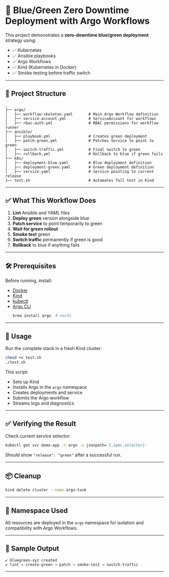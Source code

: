 # 🔄 Blue/Green Zero Downtime Deployment with Argo Workflows

This project demonstrates a **zero-downtime blue/green deployment** strategy using:

- ✅ Kubernetes
- ✅ Ansible playbooks
- ✅ Argo Workflows
- ✅ Kind (Kubernetes in Docker)
- ✅ Smoke testing before traffic switch

---

## 📁 Project Structure

```
.
├── argo/
│   ├── workflow-skeleton.yaml       # Main Argo Workflow definition
│   ├── service-account.yml          # ServiceAccount for workflows
│   ├── rbac-auth.yml                # RBAC permissions for workflow runner
├── ansible/
│   ├── playbook.yml                 # Creates green deployment
│   ├── patch-green.yml              # Patches Service to point to green
│   ├── switch-traffic.yml           # Final switch to green
│   ├── rollback.yml                 # Rollback to blue if green fails
├── k8s/
│   ├── deployment-blue.yaml         # Blue deployment definition
│   ├── deployment-green.yaml        # Green deployment definition
│   ├── service.yaml                 # Service pointing to current release
├── test.sh                          # Automates full test in Kind
```

---

## ✅ What This Workflow Does

1. **Lint** Ansible and YAML files
2. **Deploy green** version alongside blue
3. **Patch service** to point temporarily to green
4. **Wait for green rollout**
5. **Smoke test** green
6. **Switch traffic** permanently if green is good
7. **Rollback** to blue if anything fails

---

## 🛠️ Prerequisites

Before running, install:

- [Docker](https://docs.docker.com)
- [Kind](https://kind.sigs.k8s.io/)
- [kubectl](https://kubernetes.io/docs/tasks/tools/)
- [Argo CLI](https://argoproj.github.io/argo-workflows/cli/)
  ```bash
  brew install argo  # macOS
  ```

---

## 🚀 Usage

Run the complete stack in a fresh Kind cluster:

```bash
chmod +x test.sh
./test.sh
```

This script:
- Sets up Kind
- Installs Argo in the `argo` namespace
- Creates deployments and service
- Submits the Argo workflow
- Streams logs and diagnostics

---

## ✅ Verifying the Result

Check current service selector:

```bash
kubectl get svc demo-app -n argo -o jsonpath='{.spec.selector}'
```

Should show `"release": "green"` after a successful run.

---

## 📦 Cleanup

```bash
kind delete cluster --name argo-task
```

---

## 🔐 Namespace Used

All resources are deployed in the `argo` namespace for isolation and compatibility with Argo Workflows.

---

## 📸 Sample Output

```
✔ bluegreen-xyz created
✔ lint → create-green → patch → smoke-test → switch-traffic
```

---